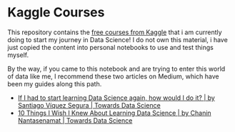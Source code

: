 # Kaggle Courses
This repository contains the [free courses from Kaggle](https://www.kaggle.com/learn/overview) that i am currently doing to start my journey in Data Science!
I do not own this material, i have just copied the content into personal notebooks to use and test things myself.

By the way, if you came to this notebook and are trying to enter this world of data like me, I recommend these two articles on Medium, which have been my guides along this path.
- [If I had to start learning Data Science again, how would I do it? | by Santiago Víquez Segura | Towards Data Science](https://towardsdatascience.com/if-i-had-to-start-learning-data-science-again-how-would-i-do-it-78a72b80fd93)
- [10 Things I Wish I Knew About Learning Data Science | by Chanin Nantasenamat | Towards Data Science](https://towardsdatascience.com/10-things-i-wish-i-knew-about-learning-data-science-7a30bfb91759)
